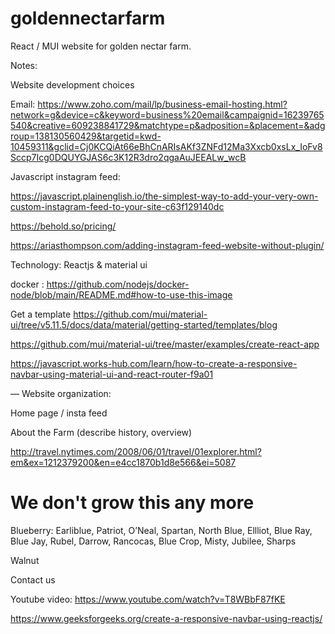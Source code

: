 # goldennectarfarm

React / MUI website for golden nectar farm.

Notes:

Website development choices

Email: https://www.zoho.com/mail/lp/business-email-hosting.html?network=g&device=c&keyword=business%20email&campaignid=16239765540&creative=609238841729&matchtype=p&adposition=&placement=&adgroup=138130560429&targetid=kwd-10459311&gclid=Cj0KCQiAt66eBhCnARIsAKf3ZNFd12Ma3Xxcb0xsLx_IoFv8Sccp7Icg0DQUYGJAS6c3K12R3dro2qgaAuJEEALw_wcB

Javascript instagram feed:

https://javascript.plainenglish.io/the-simplest-way-to-add-your-very-own-custom-instagram-feed-to-your-site-c63f129140dc

https://behold.so/pricing/

https://ariasthompson.com/adding-instagram-feed-website-without-plugin/


Technology:
Reactjs & material ui

docker : https://github.com/nodejs/docker-node/blob/main/README.md#how-to-use-this-image

Get a template
https://github.com/mui/material-ui/tree/v5.11.5/docs/data/material/getting-started/templates/blog

https://github.com/mui/material-ui/tree/master/examples/create-react-app


https://javascript.works-hub.com/learn/how-to-create-a-responsive-navbar-using-material-ui-and-react-router-f9a01


—
Website organization:

Home page / insta feed

About the Farm (describe history, overview)


http://travel.nytimes.com/2008/06/01/travel/01explorer.html?em&ex=1212379200&en=e4cc1870b1d8e566&ei=5087

# We don't grow this any more
Blueberry: Earliblue, Patriot, O’Neal, Spartan, North Blue, Ellliot, Blue Ray, Blue Jay, Rubel, Darrow, Rancocas, Blue Crop, Misty, Jubilee, Sharps

Walnut



Contact us


Youtube video: https://www.youtube.com/watch?v=T8WBbF87fKE



https://www.geeksforgeeks.org/create-a-responsive-navbar-using-reactjs/
